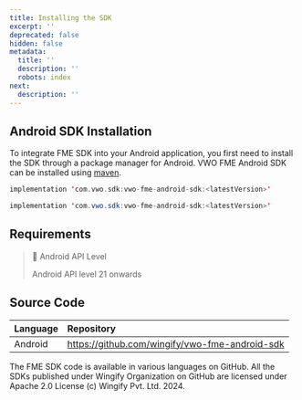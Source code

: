 ```yaml
---
title: Installing the SDK
excerpt: ''
deprecated: false
hidden: false
metadata:
  title: ''
  description: ''
  robots: index
next:
  description: ''
---
```

## Android SDK Installation

To integrate FME SDK into your Android application, you first need to install the SDK through a package manager for Android. VWO FME Android SDK can be installed using [maven](https://mvnrepository.com/artifact/com.vwo.sdk/vwo-fme-android-sdk).

```kotlin
implementation 'com.vwo.sdk:vwo-fme-android-sdk:<latestVersion>'
```
```java
implementation 'com.vwo.sdk:vwo-fme-android-sdk:<latestVersion>'
```

## Requirements

> 📘 Android API Level
> 
> Android API level 21 onwards

## Source Code

| Language | Repository                                       |
| :------- | :----------------------------------------------- |
| Android  | <https://github.com/wingify/vwo-fme-android-sdk> |

The FME SDK code is available in various languages on GitHub. All the SDKs published under Wingify Organization on GitHub are licensed under Apache 2.0 License (c) Wingify Pvt. Ltd. 2024.